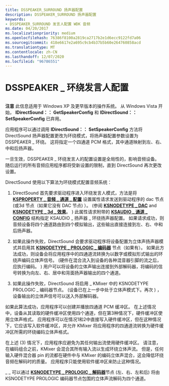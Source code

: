 ```yaml
---
title: DSSPEAKER_SURROUND 扬声器配置
description: DSSPEAKER_SURROUND 扬声器配置
keywords:
- DSSPEAKER_SURROUND 发言人配置 WDK 音频
ms.date: 04/20/2017
ms.localizationpriority: medium
ms.openlocfilehash: 76386f8100a2819ca2717b2e1d6ecc9122fd7a06
ms.sourcegitcommit: 418e6617e2a695c9cb4b37b5b60e264760858acd
ms.translationtype: MT
ms.contentlocale: zh-CN
ms.lasthandoff: 12/07/2020
ms.locfileid: "96786551"
---
```

# <a name="dsspeaker_surround-speaker-configuration"></a>DSSPEAKER \_ 环绕发言人配置


## <span id="dsspeaker_surround_speaker_configuration"></span><span id="DSSPEAKER_SURROUND_SPEAKER_CONFIGURATION"></span>


**注意**  此信息适用于 Windows XP 及更早版本的操作系统。 从 Windows Vista 开始， **IDirectSound：： GetSpeakerConfig** 和 **IDirectSound：： SetSpeakerConfig** 已弃用。

 

应用程序可以通过调用 **IDirectSound：： SetSpeakerConfig** 方法将 DirectSound 扬声器配置更改为环绕模式，将扬声器配置参数设置为 DSSPEAKER \_ 环绕。 这将指定一个四通道 PCM 格式，其中通道映射到左、右、中和后扬声器。

一旦生效，DSSPEAKER \_ 环绕发言人的配置设置是全局性的，影响音频设备。 随后运行的所有音频应用程序都将受新设置的限制，直到 DirectSound 再次更改设置。

DirectSound 使用以下算法为环绕模式配置音频系统：

1.  DirectSound 首先要求驱动程序进入环绕发言人模式，方法是将 [**KSPROPERTY \_ 音频 \_ 通道 \_ 配置**](./ksproperty-audio-channel-config.md) 设置属性请求发送到驱动程序的 dac 节点 (或3d 节点（如果它没有 DAC 节点) ）。  (参阅 [**KSNODETYPE \_ DAC**](./ksnodetype-dac.md) and [**KSNODETYPE \_ 3d \_ 效果**](./ksnodetype-3d-effects.md)。 ) 此属性请求附带的 [**KSAUDIO \_ 通道 \_ CONFIG**](/windows-hardware/drivers/ddi/ksmedia/ns-ksmedia-ksaudio_channel_config) 结构指定 KSAUDIO \_ 扬声器 \_ 环绕扬声器配置。 如果请求成功，则音频设备将四个通道路由到四个模拟输出，这些输出直接连接到左、右、中和后扬声器。

2.  如果此操作失败，DirectSound 会要求驱动程序将设备配置为立体声扬声器模式并启用其 [**KSNODETYPE \_ PROLOGIC \_ 编码器**](./ksnodetype-prologic-encoder.md) 节点（如果有）。 如果此方法成功，则设备会将应用程序中的四通道流转换为以数字或模拟形式输出的环绕声编码立体声信号。  (硬件在混合流入到设备的各种混音器引脚的流之后，应执行编码。 ) 用户可以将设备的立体声输出连接到外部解码器，将编码的信号转换为向左、右、居中和背面扬声器输出的四个通道。

3.  如果此操作失败，DirectSound 将启用 \_ KMixer 中的 KSNODETYPE PROLOGIC \_ 编码器节点。  (设备已在上一步中处于立体声模式下。再次 ) ，设备输出的立体声信号可以送入外部解码器。

如果此算法成功，应用程序可以创建并播放四通道 PCM 缓冲区。 在上述情况中，设备从其读取的硬件缓冲区使用四个通道，但在第3种情况下，硬件缓冲区使用立体声格式。 应用程序可以在情况1和2中直接写入硬件缓冲区，但在这种情况下，它应该写入软件缓冲区，并允许 KMixer 将应用程序的四通道流转换为硬件缓冲区所需的环绕编码立体声格式。

在上述 (3) 情况下，应用程序应避免为其任何输出流使用硬件缓冲区。 请注意，在编码组合之前，KMixer 会混合其所有输入流以生成环绕立体声流。 但是，任何输入硬件混合器 pin 的流都在硬件中与 KMixer 的编码立体声混合，这会降低环绕音频在解码时的质量。 应用程序只能使用软件缓冲区来防止这种情况。

\_ \_ 可以通过 [**KSNODETYPE \_ PROLOGIC \_ 解码器**](./ksnodetype-prologic-decoder.md)节点 (左、右、左和后) 将由 KSNODETYPE PROLOGIC 编码器节点包围的立体声流解码为四个通道。

 

